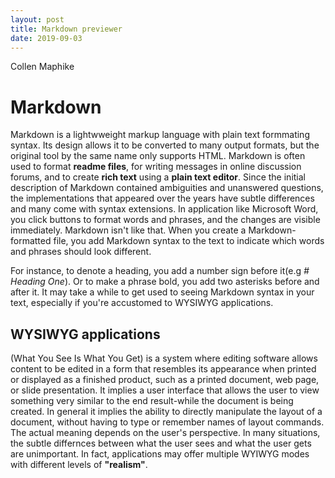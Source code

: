 ```yaml
---
layout: post
title: Markdown previewer
date: 2019-09-03
---
```


Collen Maphike

# Markdown

Markdown is a lightwweight markup language with plain text formmating syntax. Its design allows it to be converted to many output formats, but the original tool by the same name only supports HTML. Markdown is often used to format **readme files**, for writing messages in online discussion forums, and to create **rich text** using a **plain text editor**. Since the initial description of Markdown contained ambiguities and unanswered questions, the implementations that appeared over the years have subtle differences and many come with syntax extensions. 
In application like Microsoft Word, you click buttons to format words and phrases, and the changes are visible immediately. Markdown isn't like that. When you create a Markdown-formatted file, you add Markdown syntax to the text to indicate which words and phrases should look different.

For instance, to denote a heading, you add a number sign before it(e.g *# Heading One*). Or to make a phrase bold, you add two asterisks before and after it. It may take a while to get used to seeing Markdown syntax in your text, especially if you're accustomed to WYSIWYG applications.

##  WYSIWYG applications

(What You See Is What You Get) is a system where editing software allows content to be edited in a form that resembles its appearance when printed or displayed as a finished product, such as a printed document, web page, or slide presentation. It implies a user interface that allows the user to view something very similar to the end result-while the document is being created. In general it implies the ability to directly manipulate the layout of a document, without having to type or remember names of layout commands. The actual meaning depends on the user's perspective.
In many situations, the subtle differnces between what the user sees and what the user gets are unimportant. In fact, applications may offer multiple WYIWYG modes with different levels of **"realism"**.